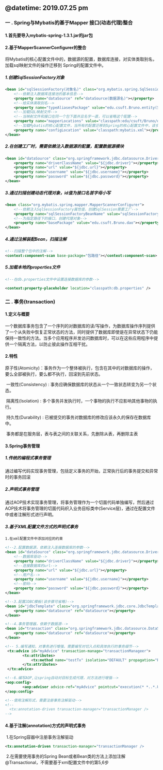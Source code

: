 ## @datetime: 2019.07.25 pm

### 一 . Spring与Mybatis的基于Mapper 接口(动态代理)整合

#### 			1.首先要导入mybatis-spring-1.3.1.jar的jar包	



#### 			2.基于MapperScannerConfigurer的整合

​			将Mybatis的核心配置文件中的，数据源的配置，数据库连接，对实体类取别名，加载sql映射文件的操作迁移到		Spring的配置文件中。

##### 			1.创建SqlSessionFactory对象

```xml
<bean id="sqlSessionFactory(对象名)" class="org.mybatis.spring.SqlSessionFactoryBean">
	<!--依赖注入数据库连接池的基本信息-->
    <property name="dataSource" ref="dataSource(数据源名)"></property>
    <!--给实体类取别名-->
    <property name="typeAliasesPackage" value="edu.csuft.Bruno.entity(实体类所在全路径)"></property>
    <!--加载SQL映射文件-->
    <!--当映射文件和接口在同一个包下面并且名字一直，可以省略这个配置-->
    <property name="mapperLocations" value="classpath:edu/csuft/Bruno/dao/*.xml"></property>
    <!--加载Mybatis的核心配置文件，当所有的配置迁移到Spring的核心配置文件中，该步配置可以省略-->
    <property name="configLocation" value="classpath:mybatis.xml"></property>
</bean>
```

##### 			2.在创建工厂时，需要依赖注入数据源的配置，配置数据源模块

```xml
<bean id="dataSource" class="org.springframework.jdbc.datasource.DriverManagerDataSource">
    <property name="driverClassName" value="${jdbc.driver}"></property>
    <property name="url" value="${jdbc.url}"></property>
    <property name="username" value="${jdbc.username}"></property>
    <property name="password" value="${jdbc.password}"></property>
</bean>
```

##### 			3.通过扫描创建动态代理对象，id值为接口名首字母小写

```xml
<bean class="org.mybatis.spring.mapper.MapperScannerConfigurer">
    <!--依赖注入SqlSessionFactory属性值，创建SqlSession需要工厂-->
    <property name="sqlSessionFactoryBeanName" value="sqlSessionFactory"></property>
    <!--为指定路径下的接口，创建代理对象-->
    <property name="basePackage" value="edu.csuft.Bruno.dao"></property>
</bean>
```

##### 			4.通过注解装配Bean，扫描注解

```xml
<!--扫描整个包中的注解-->
<context:component-scan base-package="包路径"></context:component-scan>
```

##### 			5.加载本地的properties文件

```xml
<!--在db.properties文件中设置连接数据库的参数-->

<context:property-placeholder location="classpath:db.properties" />
```



### 二 . 事务(transaction)

#### 	1.定义与概要

​		一个数据库事务包含了一个序列的对数据库的读/写操作，为数据库操作序列提供了一个从失败中恢复正常状态的方法，同时提供了数据库即使是在异常状态下仍能保持一致性的方法。当多个应用程序并发访问数据库时，可以在这些应用程序中提供一个隔离方法，以防止彼此操作互相干扰。





#### 	2.特性

​	原子性(Atomicity)：事务作为一个整体被执行，包含在其中的对数据库的操作，要么全部被执行，要么都不执行，回滚到先前状态。

​	一致性(Consistency) : 事务应确保数据库的状态从一个一致状态转变为另一个状态。

​	隔离性(Isolation) : 多个事务并发执行时，一个事物的执行不应影响其他事物的执行。

​	持久性(Durability) : 已被提交的事务对数据库的修改应该永久的保存在数据库中。

​	事务都是在服务层，表与表之间的关联关系，先删除从表，再删除主表





#### 	3.Spring事务管理

##### 		1.传统的编程式事务管理

​			通过编写代码实现事务管理，包括定义事务的开始，正常执行后的事务提交和异常时的事务回滚

##### 		2.声明式事务管理

​			通过AOP技术实现事务管理，将事务管理作为一个切面代码单独编写，然后通过AOP技术将事务管理的切面代码织入业务目标类中(Service层)，通过在配置文件中或者注解形式进行声明。

##### 		3.基于XML配置文件方式的声明式事务			

```xml
1.在xml配置文件中添加对应的约束

<!--2.配置数据源，依赖注入连接数据库的参数-->
<bean id="dataSource" class="org.springframework.jdbc.datasource.DriverManagerDataSource">
    <!--数据库驱动-->
    <property name="driverClassName" value="${jdbc.driver}"></property>
    <!--连接数据库的url-->
    <property name="url" value="${jdbc.url}"></property>
    <!--用户名-->
    <property name="username" value="${jdbc.username}"></property>
    <!--密码-->
    <property name="password" value="${jdbc.password}"></property>
</bean>

<!--3.配置JDBC模板(该步骤可省略)-->
<bean id="jdbcTemplate" class="org.springframework.jdbc.core.JdbcTemplate">
	<property name="dataSource" ref="dataSource"></property>
</bean>

<!--4.事务管理器，依赖于数据源-->
<bean id="transaction" class="org.springframework.jdbc.datasource.DataSourceTransactionManager">
	<property name="dataSource" ref="dataSource"></property>
</bean>

<!-- 5.编写通知，对事务进行增强，需要编写对切入点和具体执行的事务细节-->
 <tx:advice id="myAdvice" transaction-manage="transactionManageer">
   		<tx:attributes>
   			<tx:method name="testTx" isolation="DEFAULT" propagation="REQUIRED"/>
   		</tx:attributes>
 </tx:advice>

<!--6.编写AOP,让spring自动对目标生成代理，对方法进行增强-->
<aop:config>
		<aop:advisor advice-ref="myAdvice" pointcut="execution(* *..*.UserServiceImpl.*(..))"/>
</aop:config>

<!--使用注解形式，需要注册事务注解驱动-->
<!--
  <tx:annotation-driven transaction-manager="transactionManager />
-->	
```



#### 4.基于注解(annotation)方式的声明式事务

​	1.在Spring容器中注册事务注解驱动	

```xml
<tx:annotation-driven transaction-manager="transactionManager />
```

​	2.在需要使用事务的Spring Bean或者Bean类的方法上添加注解@Transactional，不需要基于xml配置文件中的第5,6步